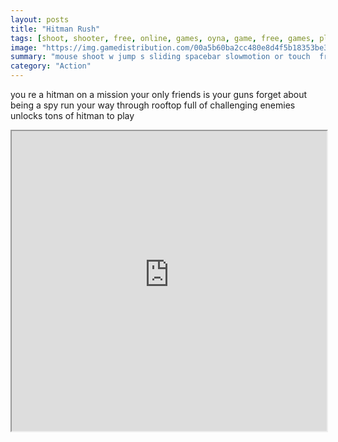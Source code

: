 ```yaml
---
layout: posts
title: "Hitman Rush"
tags: [shoot, shooter, free, online, games, oyna, game, free, games, play, play, games]
image: "https://img.gamedistribution.com/00a5b60ba2cc480e8d4f5b18353be36c-512x384.jpeg"
summary: "mouse shoot w jump s sliding spacebar slowmotion or touch  free online games oyna game free games play play games"
category: "Action"
---
```


you re a hitman on a mission your only friends is your guns forget about being a spy run your way through rooftop full of challenging enemies unlocks tons of hitman to play

<iframe width="100%" height="480px;" src="https://html5.gamedistribution.com/00a5b60ba2cc480e8d4f5b18353be36c/"></iframe>